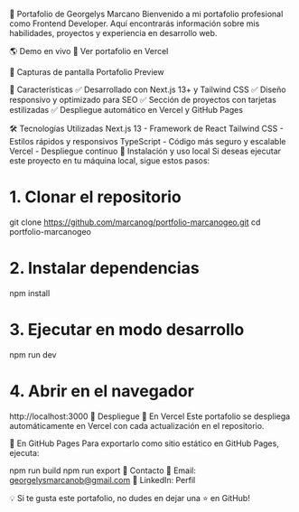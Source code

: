 🚀 Portafolio de Georgelys Marcano
Bienvenido a mi portafolio profesional como Frontend Developer. Aquí encontrarás información sobre mis habilidades, proyectos y experiencia en desarrollo web.

🌎 Demo en vivo
🔗 Ver portafolio en Vercel

📸 Capturas de pantalla
Portafolio Preview

📌 Características
✅ Desarrollado con Next.js 13+ y Tailwind CSS ✅ Diseño responsivo y optimizado para SEO ✅ Sección de proyectos con tarjetas estilizadas ✅ Despliegue automático en Vercel y GitHub Pages

🛠️ Tecnologías Utilizadas
Next.js 13 - Framework de React
Tailwind CSS - Estilos rápidos y responsivos
TypeScript - Código más seguro y escalable
Vercel - Despliegue continuo
🚀 Instalación y uso local
Si deseas ejecutar este proyecto en tu máquina local, sigue estos pasos:

# 1. Clonar el repositorio
git clone https://github.com/marcanog/portfolio-marcanogeo.git
cd portfolio-marcanogeo

# 2. Instalar dependencias
npm install

# 3. Ejecutar en modo desarrollo
npm run dev

# 4. Abrir en el navegador
http://localhost:3000
🚀 Despliegue
📌 En Vercel
Este portafolio se despliega automáticamente en Vercel con cada actualización en el repositorio.

📌 En GitHub Pages
Para exportarlo como sitio estático en GitHub Pages, ejecuta:

npm run build
npm run export
📩 Contacto
📧 Email: georgelysmarcanob@gmail.com 🔗 LinkedIn: Perfil

💡 Si te gusta este portafolio, no dudes en dejar una ⭐ en GitHub!
